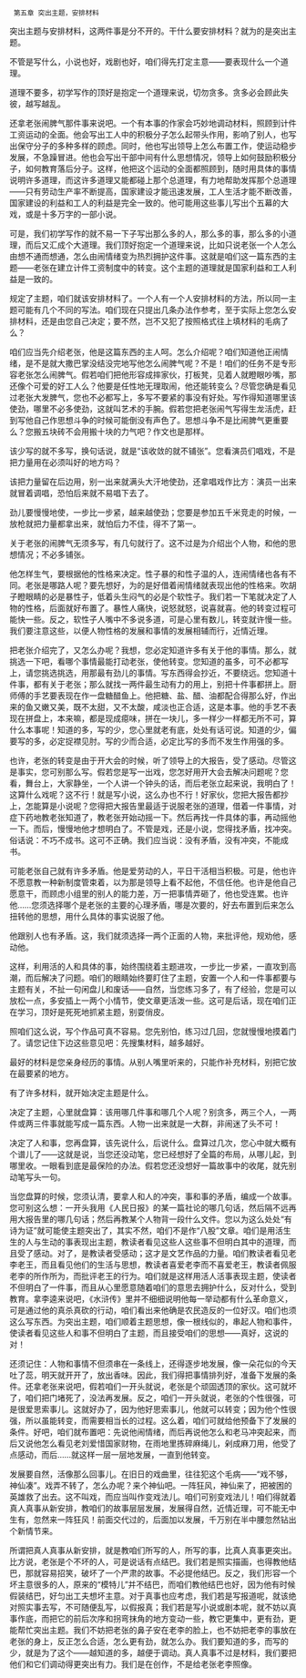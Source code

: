     第五章 突出主题，安排材料 

   突出主题与安排材料，这两件事是分不开的。干什么要安排材料？就为的是突出主题。 

   不管是写什么，小说也好，戏剧也好，咱们得先打定主意——要表现什么一个道理。 

   道理不要多，初学写作的顶好是抱定一个道理来说，切勿贪多。贪多必会顾此失彼，越写越乱。 

   还拿老张闹脾气那件事来说吧。一个有本事的作家会巧妙地调动材料，照顾到计件工资运动的全面。他会写出工人中的积极分子怎么起带头作用，影响了别人，也写出保守分子的多种多样的顾虑。同时，他也写出领导上怎么布置工作，使运动稳步发展，不急躁冒进。他也会写出干部中间有什么思想情况，领导上如何鼓励积极分子，如何教育落后分子。这样，他把这个运动的全面都照顾到，随时用具体的事情说明许多道理，而这许多道理又能都碰上那个总道理，有力地帮助发挥那个总道理——只有劳动生产率不断提高，国家建设才能迅速发展，工人生活才能不断改善，国家建设的利益和工人的利益是完全一致的。他可能用这些事儿写出个五幕的大戏，或是十多万字的一部小说。 

   可是，我们初学写作的就不易一下子写出那么多的人，那么多的事，那么多的小道理，而后又汇成个大道理。我们顶好抱定一个道理来说，比如只说老张一个人怎么由想不通而想通，怎么由闹情绪变为热烈拥护这件事。这就是咱们这一篇东西的主题——老张在建立计件工资制度中的转变。这个主题的道理就是国家利益和工人利益是一致的。 

   规定了主题，咱们就该安排材料了。一个人有一个人安排材料的方法，所以同一主题可能有几个不同的写法。咱们现在只提出几条办法作参考，至于实际上您怎么安排材料，还是由您自己决定；要不然，岂不又犯了按照格式往上填材料的毛病了么？ 

   咱们应当先介绍老张，他是这篇东西的主人呵。怎么介绍呢？咱们知道他正闹情绪，是不是就大撒巴掌没结没完地写他怎么闹脾气呢？不是！咱们的任务不是专形容老张怎么闹脾气。假若咱们把他形容成摔家伙，打板凳，见着人就瞪眼吵嘴，那还像个可爱的好工人么？他要是任性地无理取闹，他还能转变么？尽管您确是看见过老张大发脾气，您也不必都写上，多写不要紧的事没有好处。写作得知道哪里该使劲，哪里不必多使劲，这就叫艺术的手腕。假若您把老张闹气写得生龙活虎，赶到写他自己作思想斗争的时候可能倒没有声色了。思想斗争不是比闹脾气更重要么？您搬五块砖不会用搬十块的力气吧？作文也是那样。 

   该少写的就不多写，换句话说，就是“该收敛的就不铺张”。您看演员们唱戏，不是把力量用在必须叫好的地方吗？ 

   该把力量留在后边用，别一出来就满头大汗地使劲，还拿唱戏作比方：演员一出来就冒着调唱，恐怕后来就不易唱下去了。 

   劲儿要慢慢地使，一步比一步紧，越来越使劲；您要是参加五千米竞走的时候，一放枪就把力量都拿出来，就怕后力不佳，得不了第一。 

   关于老张的闹脾气无须多写，有几句就行了。这不过是为介绍出个人物，和他的思想情况；不必多铺张。 

   他怎样生气，要根据他的性格来决定。性子暴的和性子温的人，连闹情绪也各有不同。老张是哪路人呢？要先想好，为的是好借着闹情绪就表现出他的性格来。吹胡子瞪眼睛的必是暴性子，低着头生闷气的必是个软性子。我们若一下笔就决定了人物的性格，后面就好布置了。暴性人痛快，说怒就怒，说喜就喜。他的转变过程可能快一些。反之，软性子人嘴中不多说多道，可是心里有数儿，转变就许慢一些。我们要注意这些，以便人物性格的发展和事情的发展相辅而行，近情近理。 

   把老张介绍完了，又怎么办呢？我想，您必定知道许多有关于他的事情。那么，就挑选一下吧，看哪个事情最能打动老张，使他转变。您知道的虽多，可不必都写上，请您挑选挑选，用那最有劲儿的事情。写东西得会抄近，不要绕远。您知道十件事，都有关于老张；那么就找一两件最生动有力的用上，别把十件事都拼上。厨师傅的手艺要表现在作一盘糖醋鱼上。他把糖、盐、醋、油都配合得那么好，作出来的鱼又嫩又美，既不太甜，又不太酸，咸淡也正合适，这是本事。他的手艺不表现在拼盘上，本来嘛，都是现成癋味，拼在一块儿，多一样少一样都无所不可，算什么本事呢！知道的多，写的少，您心里就老有底，处处有话可说。知道的少，偏要写的多，必定捉襟见肘。写的少而合适，必定比写的多而不发生作用强的多。 

   也许，老张的转变是由于开大会的时候，听了领导上的大报告，受了感动。尽管这是事实，您可别那么写。假若您是写一出戏，您怎好用开大会去解决问题呢？您看，舞台上，大家静坐，一个人讲一个钟头的话，而后老张立起来说，我明白了！这算什么戏呢？这不行！就是写小说，这么办也不行！好家伙，您把大报告都抄上，怎能算是小说呢？您得把大报告里最适于说服老张的道理，借着一件事情，对症下药地教老张知道了，教老张开始动摇一下。然后再找一件具体的事，再动摇他一下。而后，慢慢地他才想明白了。不管是戏，还是小说，您得找矛盾，找冲突。俗话说：不巧不成书。这可不正确。我们应当说：没有矛盾，没有冲突，不能成书。 

   可能老张自己就有许多矛盾。他是爱劳动的人，平日干活相当积极。可是，他也许不愿意教一种新制度管束着，以为那是领导上看不起他，不信任他。也许是他自己愿意干，而顾虑小组里的别人的能力差，万一把事情弄砸了，他也受连累。也许他……您须选择哪个是老张的主要的心理矛盾，哪是次要的，好去布置到后来怎么扭转他的思想，用什么具体的事实说服了他。 

   他跟别人也有矛盾。这，我们就须选择一两个正面的人物，来批评他，规劝他，感动他。 

   这样，利用活的人和具体的事，始终围绕着主题进攻，一步比一步紧，一直攻到高潮，而后解决了问题。咱们的眼睛始终要盯住了主题，安置一个人和一件事都要与主题有关，不扯一句闲盘儿和废话——自然，当您练习多了，有了经验，您是可以放松一点，多安插上一两个小情节，使文章更活泼一些。这可是后话，现在咱们正在学习，顶好是死死地抓紧主题，别耍俏皮。 

   照咱们这么说，写个作品可真不容易。您先别怕，练习过几回，您就慢慢地摸着门了。请您记住下边这些意见吧：先搜集材料，越多越好。 

   最好的材料是您亲身经历的事情。从别人嘴里听来的，只能作补充材料，别把它放在最要紧的地方。 

   有了许多材料，就开始决定主题是什么。 

   决定了主题，心里就盘算：该用哪几件事和哪几个人呢？别贪多，两三个人，一两件或两三件事就能写成一篇东西。人物一出来就是一大群，非闹迷了头不可！ 

   决定了人和事，您再盘算，该先说什么，后说什么。盘算过几次，您心中就大概有个谱儿了——这就是说，当您还没动笔，您已经想好了全篇的布局，从哪儿起，到哪里收。一眼看到底是最保险的办法。假若您还没想好一篇故事中的收尾，就先别动笔写头一句。 

   当您盘算的时候，您须认清，要拿人和人的冲突，事和事的矛盾，编成一个故事。您可别这么想：一开头我用《人民日报》的某一篇社论的哪几句话，然后隔不远再用大报告里的哪几句话；然后再教某个人物背一段什么文件。您以为这么处处“有诗为证”就可能使主题突出了，其实不然，咱们不是作“八股”文章。咱们是用活生生的人与生动的事表现出主题，教读者看见这些人这些事不但明白其中的道理，而且受了感动。对了，是教读者受感动；这才是文艺作品的力量。咱们教读者看见老李老王，而且看见他们的生活与思想，教读者喜爱老李而不喜爱老王，教读者佩服老李的所作所为，而批评老王的行为。咱们就是这样用活人活事表现主题，使读者不但明白了一件事，而且从心里愿意随着咱们的意思去拥护什么，反对什么，受到教育。拿李逵来说吧，《水浒传》里并不细细说明他每一举动都有什么革命意义，可是通过他的真杀真砍的行动，咱们看出来他确是农民造反的一位好汉。咱们也须这么写东西。为突出主题，咱们顺着主题思想，像一根线似的，串起人物和事件，使读者看见这些人和事不但明白了主题，而且接受咱们的思想——真好，这说的对！ 

   还须记住：人物和事情不但须串在一条线上，还得逐步地发展，像一朵花似的今天吐了蕊，明天就开开了，放出香味。因此，我们得把事情排列好，准备下发展的条件。还拿老张来说吧，假若咱们一开头就说，老张是个顽固透顶的家伙。这可就坏了，咱们把门堵死了，没法再发展。反之，咱们一开头就说，老张的个性很强，可是很爱思索事儿。这就好办了，因为他好思索事儿，他就可以转变；因为他个性很强，所以虽能转变，而需要相当长的过程。这么着，咱们可就给他预备下了发展的条件。好吧，咱们就布置吧：先说他闹情绪，而后再说他怎么和老马冲突起来，而后又说他怎么看见老刘爱惜国家财物，在雨地里拣碎麻绳儿，剁成麻刀用，他受了点感动，而后……就这样一层一层地发展，一直到他转变。 

   发展要自然，活像那么回事儿。在旧日的戏曲里，往往犯这个毛病——“戏不够，神仙凑”。戏弄不转了，怎么办呢？来个神仙吧。一阵狂风，神仙来了，把被困的英雄救了出去。这不叫戏，而应当叫作变戏法儿。咱们可别变戏法儿！咱们得就着真人真事从新安排，教咱们的故事层层发展，发展得自然，近情近理，可不能无中生有，忽然来一阵狂风！前面交代过的，后面加以发展，千万别在半中腰忽然钻出个新情节来。 

   所谓把真人真事从新安排，就是教咱们所写的人，所写的事，比真人真事更突出。比方说，老张是个不坏的人，可是说话有点结巴。我们若是照实描画，也得教他结巴，那就容易招笑，破坏了一个严肃的故事。不必提他结巴。反之，我们形容一个坏主意很多的人，原来的“模特儿”并不结巴，而咱们教他结巴也好，因为他有时候假装结巴，好匀出工夫想坏主意。对于真事也应考虑，我们若是写报道呢，就该绝对照实事去写，不可随便乱写，以假报真；我们若是写小说或剧本呢，就不妨以真事作底，而把它的前后次序和拐弯抹角的地方变动一些，教它更集中，更有劲，更能帮忙突出主题。我们不妨把老张的鼻子安在老李的脸上，也不妨把老李的事放在老张的身上，反正怎么合适，怎么更有劲，就怎么办。我们要知道的多，而写的少，就是为了这个——越知道的多，越便于调动。真人真事不过是材料，我们要把他们和它们调动得更突出有力。我们是在创作，不是给老张老李照像。 

